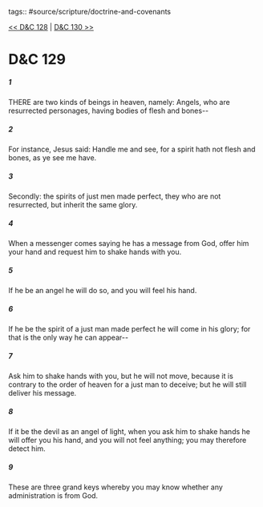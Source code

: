 tags:: #source/scripture/doctrine-and-covenants

[<< D&C 128](/doctrine-and-covenants/D&C_128.md) | [D&C 130 >>](/doctrine-and-covenants/D&C_130.md)

# D&C 129

##### 1

THERE are two kinds of beings in heaven, namely: Angels, who are resurrected personages, having bodies of flesh and bones--

##### 2

For instance, Jesus said: Handle me and see, for a spirit hath not flesh and bones, as ye see me have.

##### 3

Secondly: the spirits of just men made perfect, they who are not resurrected, but inherit the same glory.

##### 4

When a messenger comes saying he has a message from God, offer him your hand and request him to shake hands with you.

##### 5

If he be an angel he will do so, and you will feel his hand.

##### 6

If he be the spirit of a just man made perfect he will come in his glory; for that is the only way he can appear--

##### 7

Ask him to shake hands with you, but he will not move, because it is contrary to the order of heaven for a just man to deceive; but he will still deliver his message.

##### 8

If it be the devil as an angel of light, when you ask him to shake hands he will offer you his hand, and you will not feel anything; you may therefore detect him.

##### 9

These are three grand keys whereby you may know whether any administration is from God.
